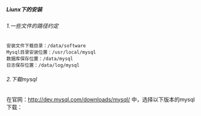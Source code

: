 ##### Liunx下的安装
###### 1.一些文件的路径约定
```
安装文件下载目录：/data/software
Mysql目录安装位置：/usr/local/mysql
数据库保存位置：/data/mysql
日志保存位置：/data/log/mysql
```
###### 2.下载mysql
在官网：http://dev.mysql.com/downloads/mysql/ 中，选择以下版本的mysql下载：
